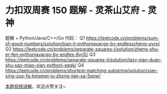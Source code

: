 # 力扣双周赛 150 题解 - 灵茶山艾府 - 灵神

题解 + Python/Java/C++/Go 代码：
Q1 https://leetcode.cn/problems/sum-of-good-numbers/solution/bian-li-pythonjavacgo-by-endlesscheng-uyrp/
Q2 https://leetcode.cn/problems/separate-squares-i/solution/zheng-shu-er-fen-pythonjavacgo-by-endles-8yn5/
Q3 https://leetcode.cn/problems/separate-squares-ii/solution/lazy-xian-duan-shu-sao-miao-xian-pythonj-eeqk/
Q4 https://leetcode.cn/problems/shortest-matching-substring/solution/xian-xing-zuo-fa-kmpmei-ju-zhong-jian-sa-5qow/

[本题视频讲解](https://www.bilibili.com/video/BV1BRAGevERN/)，欢迎点赞关注~
